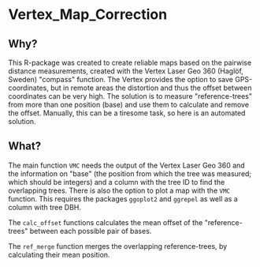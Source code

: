 # Vertex_Map_Correction

## Why?
This R-package was created to create reliable maps based on the pairwise distance measurements, created with the Vertex Laser Geo 360 (Haglöf, Sweden) "compass" function. 
The Vertex provides the option to save GPS-coordinates, but in remote areas the distortion and thus the offset between coordinates can be very high. 
The solution is to measure "reference-trees" from more than one position (base) and use them to calculate and remove the offset. Manually, this can be 
a tiresome task, so here is an automated solution. 

## What?
The main function `VMC` needs the output of the Vertex Laser Geo 360 and the information on "base" (the position from which the tree was measured; 
which should be integers) and a column with the tree ID to find the overlapping trees.
There is also the option to plot a map with the `VMC` function. This requires the packages `ggoplot2` and `ggrepel` as well as a column with tree DBH.

The `calc_offset` functions calculates the mean offset of the "reference-trees" between each possible pair of bases.

The `ref_merge` function merges the overlapping reference-trees, by calculating their mean position.
